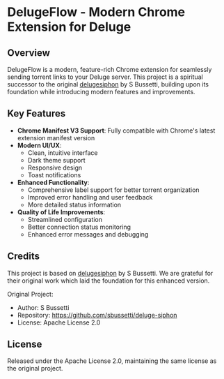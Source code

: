 # DelugeFlow - Modern Chrome Extension for Deluge

## Overview

DelugeFlow is a modern, feature-rich Chrome extension for seamlessly sending torrent links to your Deluge server. This project is a spiritual successor to the original [delugesiphon](https://github.com/sbussetti/deluge-siphon) by S Bussetti, building upon its foundation while introducing modern features and improvements.

## Key Features

- **Chrome Manifest V3 Support**: Fully compatible with Chrome's latest extension manifest version
- **Modern UI/UX**: 
  - Clean, intuitive interface
  - Dark theme support
  - Responsive design
  - Toast notifications
- **Enhanced Functionality**:
  - Comprehensive label support for better torrent organization
  - Improved error handling and user feedback
  - More detailed status information
- **Quality of Life Improvements**:
  - Streamlined configuration
  - Better connection status monitoring
  - Enhanced error messages and debugging

## Credits

This project is based on [delugesiphon](https://github.com/sbussetti/deluge-siphon) by S Bussetti. We are grateful for their original work which laid the foundation for this enhanced version.

Original Project:
- Author: S Bussetti
- Repository: https://github.com/sbussetti/deluge-siphon
- License: Apache License 2.0

## License

Released under the Apache License 2.0, maintaining the same license as the original project.
